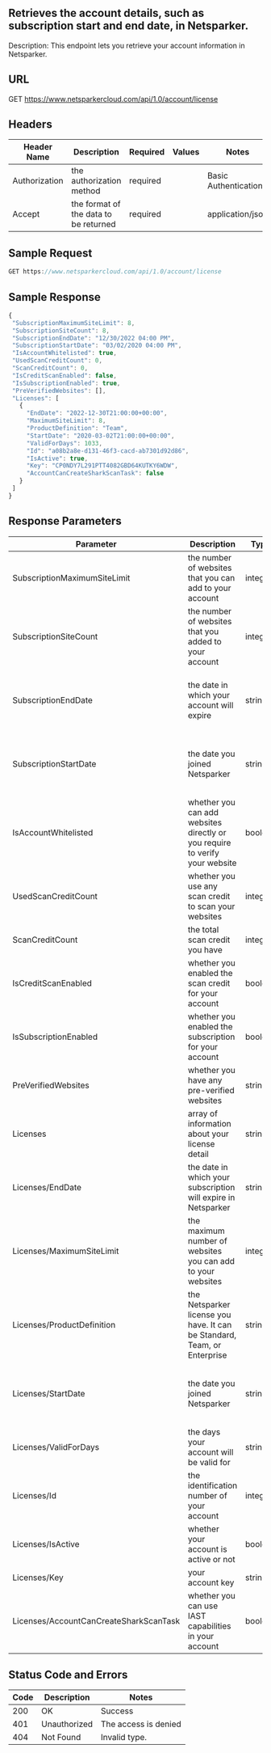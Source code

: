 ## Retrieves the account details, such as subscription start and end date, in Netsparker.
Description: This endpoint lets you retrieve your account information in Netsparker.
## URL
GET https://www.netsparkercloud.com/api/1.0/account/license

## Headers
| Header Name | Description | Required | Values | Notes |
| --- | --- |  --- | --- | --- |
| Authorization | the authorization method | required |  | Basic Authentication |
| Accept | the format of the data to be returned | required |  | application/json |

## Sample Request
```javascript
GET https://www.netsparkercloud.com/api/1.0/account/license
```
## Sample Response
 ```javascript
{
  "SubscriptionMaximumSiteLimit": 8,
  "SubscriptionSiteCount": 8,
  "SubscriptionEndDate": "12/30/2022 04:00 PM",
  "SubscriptionStartDate": "03/02/2020 04:00 PM",
  "IsAccountWhitelisted": true,
  "UsedScanCreditCount": 0,
  "ScanCreditCount": 0,
  "IsCreditScanEnabled": false,
  "IsSubscriptionEnabled": true,
  "PreVerifiedWebsites": [],
  "Licenses": [
    {
      "EndDate": "2022-12-30T21:00:00+00:00",
      "MaximumSiteLimit": 8,
      "ProductDefinition": "Team",
      "StartDate": "2020-03-02T21:00:00+00:00",
      "ValidForDays": 1033,
      "Id": "a08b2a8e-d131-46f3-cacd-ab7301d92d86",
      "IsActive": true,
      "Key": "CP0NDY7L291PTT4082GBD64KUTKY6WDW",
      "AccountCanCreateSharkScanTask": false
    }
  ]
}
```
## Response Parameters
| Parameter | Description | Type | Notes |
| --- | --- |  --- | --- |
| SubscriptionMaximumSiteLimit | the number of websites that you can add to your account | integer | --- |
| SubscriptionSiteCount | the number of websites that you added to your account | integer | --- |
| SubscriptionEndDate | the date in which your account will expire | string | You can use the date format defined in your account. You can visit /account/changesettings to view the current format. |
| SubscriptionStartDate | the date you joined Netsparker | string | You can use the date format defined in your account. You can visit /account/changesettings to view the current format. |
| IsAccountWhitelisted | whether you can add websites directly or you require to verify your website | boolean | --- |
| UsedScanCreditCount | whether you use any scan credit to scan your websites | integer | --- |
| ScanCreditCount | the total scan credit you have | integer | --- |
| IsCreditScanEnabled | whether you enabled the scan credit for your account | boolean | --- |
| IsSubscriptionEnabled | whether you enabled the subscription for your account | boolean | --- |
| PreVerifiedWebsites | whether you have any pre-verified websites | string | --- |
| Licenses | array of information about your license detail | string | --- |
| Licenses/EndDate | the date in which your subscription will expire in Netsparker  | string | --- |
| Licenses/MaximumSiteLimit | the maximum number of websites you can add to your websites | integer | --- |
| Licenses/ProductDefinition | the Netsparker license you have. It can be Standard, Team, or Enterprise | string | --- |
| Licenses/StartDate | the date you joined Netsparker | string | You can use the date format defined in your account. You can visit /account/changesettings to view the current format. |
| Licenses/ValidForDays | the days your account will be valid for | string | --- |
| Licenses/Id | the identification number of your account | integer | --- |
| Licenses/IsActive | whether your account is active or not | boolean | --- |
| Licenses/Key | your account key | string | --- |
| Licenses/AccountCanCreateSharkScanTask | whether you can use IAST capabilities in your account | boolean | --- |

  ## Status Code and Errors
| Code | Description |  Notes |
| --- | --- |  --- |
| 200 | OK |  Success |
| 401 | Unauthorized |  The access is denied |
| 404 | Not Found |  Invalid type. |
